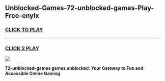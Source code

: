 
## Unblocked-Games-72-unblocked-games-Play-Free-enylx
<h3>
<a href="https://premium76.site?title=72-unblocked-games&ref=23A">CLICK TO PLAY</a></h3>
<hr>

<h3>
<a href="https://premium76.site?title=72-unblocked-games&ref=23A">CLICK 2 PLAY</a>
  
</h3>

<a href="https://premium76.site?title=72-unblocked-games&ref=23A"><img src="https://clearcache.store/games.png"></a>


**72-unblocked-games games unblocked: Your Gateway to Fun and Accessible Online Gaming**
